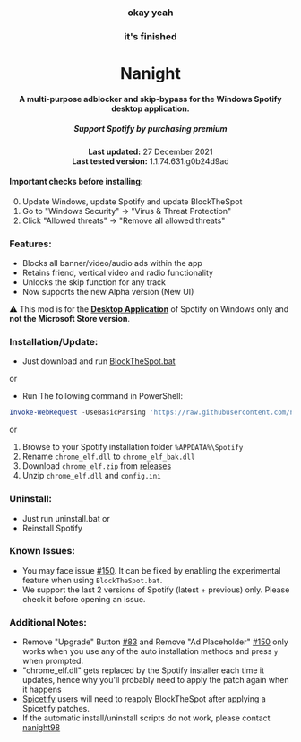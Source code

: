 

<center>
    <h3 align="center">okay yeah</h3>
    <h3 align="center">it's finished</h3>
</center>

<center>
    <h1 align="center">Nanight</h1>
    <h4 align="center">A multi-purpose adblocker and skip-bypass for the <strong>Windows</strong> Spotify desktop application.</h4>
    <h5 align="center">Support Spotify by purchasing premium</h5>
    <p align="center">
        <strong>Last updated:</strong> 27 December 2021<br>
        <strong>Last tested version:</strong> 1.1.74.631.g0b24d9ad
    </p> 
</center>

#### Important checks before installing:
0. Update Windows, update Spotify and update BlockTheSpot
1. Go to "Windows Security" -> "Virus & Threat Protection"
2. Click "Allowed threats" -> "Remove all allowed threats"

### Features:
* Blocks all banner/video/audio ads within the app
* Retains friend, vertical video and radio functionality
* Unlocks the skip function for any track
* Now supports the new Alpha version (New UI)

:warning: This mod is for the [**Desktop Application**](https://www.spotify.com/download/windows/) of Spotify on Windows only and **not the Microsoft Store version**.

### Installation/Update:
* Just download and run [BlockTheSpot.bat](https://raw.githack.com/nanight98/BlockTheSpot/master/BlockTheSpot.bat)  

or

* Run The following command in PowerShell:
```ps1
Invoke-WebRequest -UseBasicParsing 'https://raw.githubusercontent.com/nanight98/BlockTheSpot/master/install.ps1' | Invoke-Expression
```

or

1. Browse to your Spotify installation folder `%APPDATA%\Spotify`
2. Rename `chrome_elf.dll` to `chrome_elf_bak.dll`
2. Download `chrome_elf.zip` from [releases](https://github.com/mrpond/BlockTheSpot/releases)
3. Unzip `chrome_elf.dll` and `config.ini` 

### Uninstall:
* Just run uninstall.bat
or
* Reinstall Spotify 

### Known Issues:  
* You may face issue [#150](https://github.com/mrpond/BlockTheSpot/issues/150). It can be fixed by enabling the experimental feature when using `BlockTheSpot.bat`.    
* We support the last 2 versions of Spotify (latest + previous) only. Please check it before opening an issue.

### Additional Notes:  
* Remove "Upgrade" Button [#83](https://github.com/mrpond/BlockTheSpot/issues/83) and Remove "Ad Placeholder" [#150](https://github.com/mrpond/BlockTheSpot/issues/150) only works when you use any of the auto installation methods and press `y` when prompted.  
* "chrome_elf.dll" gets replaced by the Spotify installer each time it updates, hence why you'll probably need to apply the patch again when it happens
* [Spicetify](https://github.com/khanhas/spicetify-cli) users will need to reapply BlockTheSpot after applying a Spicetify patches.
* If the automatic install/uninstall scripts do not work, please contact [nanight98](https://github.com/nanight98)
